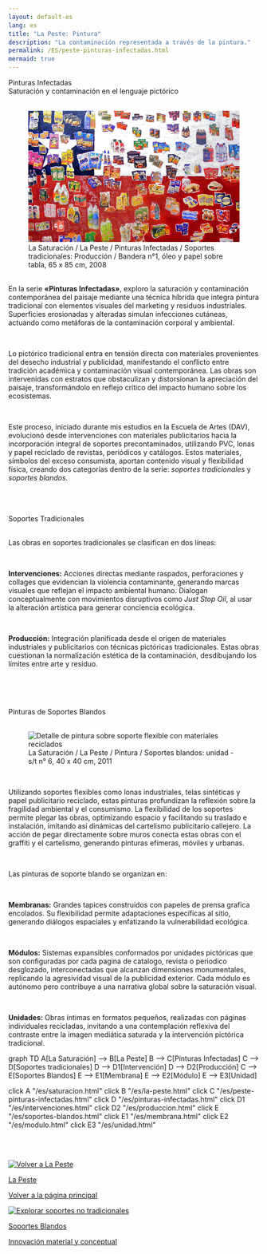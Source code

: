 ```yaml
---
layout: default-es  
lang: es  
title: "La Peste: Pintura"  
description: "La contaminación representada a través de la pintura."  
permalink: /ES/peste-pinturas-infectadas.html  
mermaid: true  
---
```

<div class="titulo">Pinturas Infectadas</div> 
<div class="subtitulo">Saturación y contaminación en el lenguaje pictórico</div> 
<br> 
<figure class="imagen-con-caption"> 
  <img src="/assets/img/la-peste---pintura02.jpg" alt="Detalle de pintura con técnica mixta mostrando erosión y elementos contaminantes" loading="lazy"> 
  <figcaption>La Saturación / La Peste / Pinturas Infectadas / Soportes tradicionales: Producción / Bandera n°1, óleo y papel sobre tabla, 65 x 85 cm, 2008</figcaption> </figure> 

<div class="parrafo" style="margin-top: 6%;"> 
  <p> En la serie <strong>«Pinturas Infectadas»</strong>, exploro la saturación y contaminación contemporánea del paisaje mediante una técnica híbrida que integra pintura tradicional con elementos visuales del marketing y residuos industriales. Superficies erosionadas y alteradas simulan infecciones cutáneas, actuando como metáforas de la contaminación corporal y ambiental. </p> 
  <br><p> Lo pictórico tradicional entra en tensión directa con materiales provenientes del desecho industrial y publicidad, manifestando el conflicto entre tradición académica y contaminación visual contemporánea. Las obras son intervenidas con estratos que obstaculizan y distorsionan la apreciación del paisaje, transformándolo en reflejo crítico del impacto humano sobre los ecosistemas. </p> 
  <br><p> Este proceso, iniciado durante mis estudios en la Escuela de Artes (DAV), evolucionó desde intervenciones con materiales publicitarios hacia la incorporación integral de soportes precontaminados, utilizando PVC, lonas y papel reciclado de revistas, periódicos y catálogos. Estos materiales, símbolos del exceso consumista, aportan contenido visual y flexibilidad física, creando dos categorías dentro de la serie: <em>soportes tradicionales</em> y <em>soportes blandos</em>. </p> 
</div> 
<br><br><br>

<div class="subtitulo">Soportes Tradicionales</div> 
<br> <div class="parrafo"> 
  <p> Las obras en soportes tradicionales se clasifican en dos líneas: </p> 
  <br> <p> <strong>Intervenciones:</strong> Acciones directas mediante raspados, perforaciones y collages que evidencian la violencia contaminante, generando marcas visuales que reflejan el impacto ambiental humano. Dialogan conceptualmente con movimientos disruptivos como <em>Just Stop Oil</em>, al usar la alteración artística para generar conciencia ecológica. </p> 
  <br> <p> <strong>Producción:</strong> Integración planificada desde el origen de materiales industriales y publicitarios con técnicas pictóricas tradicionales. Estas obras cuestionan la normalización estética de la contaminación, desdibujando los límites entre arte y residuo. </p> </div>
  
  <br><br><br><div class="subtitulo">Pinturas de Soportes Blandos</div> 
  <br> <figure class="imagen-con-caption"> <img src="/assets/img/la-peste-pintura-soporte-blando-unidad-01.jpg" alt="Detalle de pintura sobre soporte flexible con materiales reciclados" loading="lazy"> <figcaption>La Saturación / La Peste / Pintura / Soportes blandos: unidad - s/t n° 6, 40 x 40 cm, 2011</figcaption> </figure> 
  <br> <div class="parrafo"> <p> Utilizando soportes flexibles como lonas industriales, telas sintéticas y papel publicitario reciclado, estas pinturas profundizan la reflexión sobre la fragilidad ambiental y el consumismo. La flexibilidad de los soportes permite plegar las obras, optimizando espacio y facilitando su traslado e instalación, imitando así dinámicas del cartelismo publicitario callejero. La acción de pegar directamente sobre muros conecta estas obras con el graffiti y el cartelismo, generando pinturas efímeras, móviles y urbanas. </p> </div> <br> <div class="parrafo"> 
  <p> Las pinturas de soporte blando se organizan en: </p> 
  <br> <p> <strong>Membranas:</strong> Grandes tapices construidos con papeles de prensa grafica encolados. Su flexibilidad permite adaptaciones específicas al sitio, generando diálogos espaciales y enfatizando la vulnerabilidad ecológica. </p> 
  <br> <p> <strong>Módulos:</strong> Sistemas expansibles conformados por unidades pictóricas que son configuradas por cada pagina de catalogo, revista o periodico desglozado, interconectadas que alcanzan dimensiones monumentales, replicando la agresividad visual de la publicidad exterior. Cada módulo es autónomo pero contribuye a una narrativa global sobre la saturación visual. </p> 
  <br> <p> <strong>Unidades:</strong> Obras íntimas en formatos pequeños, realizadas con páginas individuales recicladas, invitando a una contemplación reflexiva del contraste entre la imagen mediática saturada y la intervención pictórica tradicional. </p> </div>

<div class="mermaid">
graph TD
  A[La Saturación] --> B[La Peste]
  B --> C[Pinturas Infectadas]
  C --> D[Soportes tradicionales]
  D --> D1[Intervención]
  D --> D2[Producción]
  C --> E[Soportes Blandos]
  E --> E1[Membrana]
  E --> E2[Módulo]
  E --> E3[Unidad]

  click A "/es/saturacion.html"
  click B "/es/la-peste.html"
  click C "/es/peste-pinturas-infectadas.html"
  click D "/es/pinturas-infectadas.html"
  click D1 "/es/intervenciones.html"
  click D2 "/es/produccion.html"
  click E "/es/soportes-blandos.html"
  click E1 "/es/membrana.html"
  click E2 "/es/modulo.html"
  click E3 "/es/unidad.html"
</div>

<br><br>

<div class="button-container">
  <a href="/ES/la-peste.html" class="fancy-button">
    <div class="button-content">
      <img src="/assets/img/boton-volver-la-peste.gif" alt="Volver a La Peste">
      <p class="title">La Peste</p>
      <p class="subtitle">Volver a la página principal</p>
    </div>
  </a>
  <a href="/ES/soportes-blandos.html" class="fancy-button">
    <div class="button-content">
      <img src="/assets/img/boton-soportes-blandos.gif" alt="Explorar soportes no tradicionales">
      <p class="title">Soportes Blandos</p>
      <p class="subtitle">Innovación material y conceptual</p>
    </div>
  </a>
</div>
<br>
